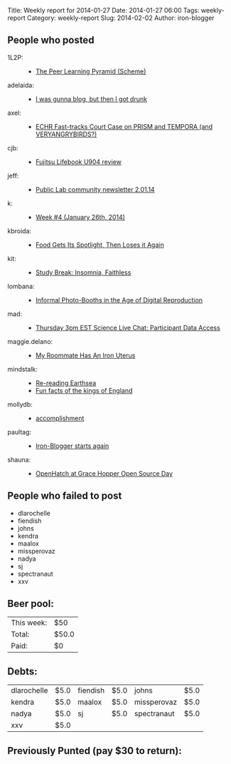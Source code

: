 Title: Weekly report for 2014-01-27
Date: 2014-01-27 06:00
Tags: weekly-report
Category: weekly-report
Slug: 2014-02-02
Author: iron-blogger


<h2>People who posted</h2>
<dl>
<dt><span class="user">1L2P:</span></dt>
<dd>
  <ul>
   <li><a href="http://1l2p.net/2014/01/31/Peer-Learning-Pyramid.html">The Peer Learning Pyramid (Scheme)</a></li>
  </ul>
</dd>
<dt><span class="user">adelaida:</span></dt>
<dd>
  <ul>
   <li><a href="http://saddlebaggins.wordpress.com/2014/02/03/i-was-gunna-blog-but-then-i-got-drunk/">I was gunna blog, but then I got drunk</a></li>
  </ul>
</dd>
<dt><span class="user">axel:</span></dt>
<dd>
  <ul>
   <li><a href="http://www.axelarnbak.nl/2014/01/29/echr-fast-tracks-court-case-on-prism-and-tempora-and-very-angry-birds/">ECHR Fast-tracks Court Case on PRISM and TEMPORA (and VERYANGRYBIRDS?)</a></li>
  </ul>
</dd>
<dt><span class="user">cjb:</span></dt>
<dd>
  <ul>
   <li><a href="http://blog.printf.net/articles/2014/02/02/fujitsu-lifebook-u904-review/">Fujitsu Lifebook U904 review</a></li>
  </ul>
</dd>
<dt><span class="user">jeff:</span></dt>
<dd>
  <ul>
   <li><a href="http://publiclab.org/notes/warren/02-02-2014/public-lab-community-newsletter-2-01-14">Public Lab community newsletter 2.01.14</a></li>
  </ul>
</dd>
<dt><span class="user">k:</span></dt>
<dd>
  <ul>
   <li><a href="http://www.googlish.com/?p=17">Week #4 (January 26th, 2014)</a></li>
  </ul>
</dd>
<dt><span class="user">kbroida:</span></dt>
<dd>
  <ul>
   <li><a href="http://thefoodbeat.net/food-gets-its-spotlight-then-loses-it-again/">Food Gets Its Spotlight, Then Loses it Again</a></li>
  </ul>
</dd>
<dt><span class="user">kit:</span></dt>
<dd>
  <ul>
   <li><a href="http://studytrax.wordpress.com/2014/02/01/study-break-insomnia-faithless/">Study Break: Insomnia, Faithless</a></li>
  </ul>
</dd>
<dt><span class="user">lombana:</span></dt>
<dd>
  <ul>
   <li><a href="http://andreslombana.net/blog/2014/02/02/informal-photo-booths-in-the-age-of-digital-reproduction/">Informal Photo-Booths in the Age of Digital Reproduction</a></li>
  </ul>
</dd>
<dt><span class="user">mad:</span></dt>
<dd>
  <ul>
   <li><a href="http://blog.personalgenomes.org/2014/01/29/thursday-3pm-est-science-live-chat-participant-data-access/">Thursday 3pm EST Science Live Chat: Participant Data Access</a></li>
  </ul>
</dd>
<dt><span class="user">maggie.delano:</span></dt>
<dd>
  <ul>
   <li><a href="http://maggiedelano.tumblr.com/post/75440857796">My Roommate Has An Iron Uterus</a></li>
  </ul>
</dd>
<dt><span class="user">mindstalk:</span></dt>
<dd>
  <ul>
   <li><a href="http://mindstalk.livejournal.com/390338.html">Re-reading Earthsea</a></li>
   <li><a href="http://mindstalk.livejournal.com/390000.html">Fun facts of the kings of England</a></li>
  </ul>
</dd>
<dt><span class="user">mollydb:</span></dt>
<dd>
  <ul>
   <li><a href="https://mmillions.wordpress.com/2014/01/30/accomplishment/">accomplishment</a></li>
  </ul>
</dd>
<dt><span class="user">paultag:</span></dt>
<dd>
  <ul>
   <li><a href="http://blog.pault.ag/post/75261626638">Iron-Blogger starts again</a></li>
  </ul>
</dd>
<dt><span class="user">shauna:</span></dt>
<dd>
  <ul>
   <li><a href="http://openhatch.org/blog/2014/openhatch-at-grace-hopper-open-source-day/">OpenHatch at Grace Hopper Open Source Day</a></li>
  </ul>
</dd>
</dl>

<h2>People who failed to post</h2>
<ul>
<li class="user">dlarochelle</li>
<li class="user">fiendish</li>
<li class="user">johns</li>
<li class="user">kendra</li>
<li class="user">maalox</li>
<li class="user">missperovaz</li>
<li class="user">nadya</li>
<li class="user">sj</li>
<li class="user">spectranaut</li>
<li class="user">xxv</li>
</ul>



<h2>Beer pool:</h2>
<table>
  <tr> <td> This week: </td> <td> $50 </td> </tr>
  <tr> <td> Total: </td> <td> $50.0 </td> </tr>
  <tr> <td> Paid: </td> <td> $0 </td> </tr>
</table>

<h2>Debts:</h2>

<table class="debts">
<tr><td class="user">dlarochelle</td> <td class="money">$5.0</td><td class="user">fiendish</td> <td class="money">$5.0</td><td class="user">johns</td> <td class="money">$5.0</td></tr>
<tr><td class="user">kendra</td> <td class="money">$5.0</td><td class="user">maalox</td> <td class="money">$5.0</td><td class="user">missperovaz</td> <td class="money">$5.0</td></tr>
<tr><td class="user">nadya</td> <td class="money">$5.0</td><td class="user">sj</td> <td class="money">$5.0</td><td class="user">spectranaut</td> <td class="money">$5.0</td></tr>
<tr><td class="user">xxv</td> <td class="money">$5.0</td></tr>
</table>

<h2>Previously Punted (pay $30 to return):</h2>
<ul>
</ul>
